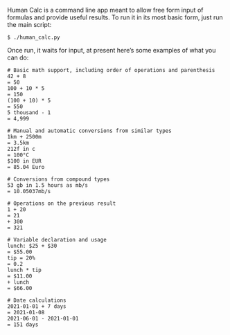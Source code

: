 Human Calc is a command line app meant to allow free 
form input of formulas and provide useful results.  To 
run it in its most basic form, just run the main script:

```
$ ./human_calc.py
```

Once run, it waits for input, at present here’s some examples 
of what you can do:

```
# Basic math support, including order of operations and parenthesis
42 + 8
= 50
100 + 10 * 5
= 150
(100 + 10) * 5
= 550
5 thousand - 1
= 4,999

# Manual and automatic conversions from similar types
1km + 2500m
= 3.5km
212f in c
= 100°C
$100 in EUR
= 85.04 Euro

# Conversions from compound types
53 gb in 1.5 hours as mb/s
= 10.05037mb/s

# Operations on the previous result
1 + 20
= 21
+ 300
= 321

# Variable declaration and usage
lunch: $25 + $30
= $55.00
tip = 20%
= 0.2
lunch * tip
= $11.00
+ lunch
= $66.00

# Date calculations
2021-01-01 + 7 days
= 2021-01-08
2021-06-01 - 2021-01-01
= 151 days
```

